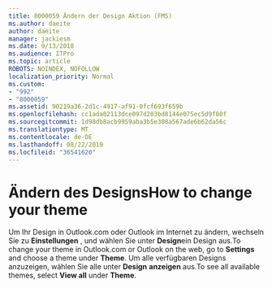 ```yaml
---
title: 8000059 Ändern der Design Aktion (FMS)
ms.author: daeite
author: daeite
manager: jackiesm
ms.date: 9/13/2018
ms.audience: ITPro
ms.topic: article
ROBOTS: NOINDEX, NOFOLLOW
localization_priority: Normal
ms.custom:
- "992"
- "8000059"
ms.assetid: 90219a36-2d1c-4917-af91-0fcf693f659b
ms.openlocfilehash: cc1ada02113dce097d203bd8144e075ec5d9f80f
ms.sourcegitcommit: 1d98db8acb9959aba3b5e308a567ade6b62da56c
ms.translationtype: MT
ms.contentlocale: de-DE
ms.lasthandoff: 08/22/2019
ms.locfileid: "36541620"
---
```

# <a name="how-to-change-your-theme"></a><span data-ttu-id="380e6-102">Ändern des Designs</span><span class="sxs-lookup"><span data-stu-id="380e6-102">How to change your theme</span></span>

<span data-ttu-id="380e6-103">Um Ihr Design in Outlook.com oder Outlook im Internet zu ändern, wechseln Sie zu **Einstellungen** , und wählen Sie unter **Design**ein Design aus.</span><span class="sxs-lookup"><span data-stu-id="380e6-103">To change your theme in Outlook.com or Outlook on the web, go to **Settings** and choose a theme under **Theme**.</span></span> <span data-ttu-id="380e6-104">Um alle verfügbaren Designs anzuzeigen, wählen Sie alle unter **Design** **anzeigen** aus.</span><span class="sxs-lookup"><span data-stu-id="380e6-104">To see all available themes, select **View all** under **Theme**.</span></span>
  